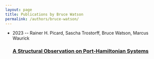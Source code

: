 ```yaml
---
layout: page
title: Publications by Bruce Watson
permalink: /authors/bruce-watson/
---
```


<ul class="post-list">
<li><span class='post-meta'>2023 -- Rainer H. Picard, Sascha Trostorff, Bruce Watson, Marcus Waurick</span><h3><a class='post-link' href='../../a-structural-observation-on-port-hamiltonian-systems'>A Structural Observation on Port-Hamiltonian Systems</a></h3></li>

</ul>
